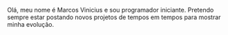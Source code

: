 Olá, meu nome é Marcos Vinicius e sou programador iniciante. Pretendo sempre estar postando novos projetos de tempos em tempos para mostrar minha evolução.
